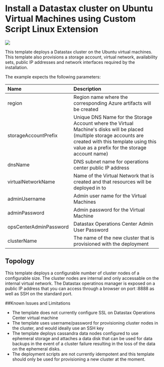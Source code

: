 # Install a Datastax cluster on Ubuntu Virtual Machines using Custom Script Linux Extension

<a href="https://azuredeploy.net/" target="_blank">
    <img src="http://azuredeploy.net/deploybutton.png"/>
</a>

This template deploys a Datastax cluster on the Ubuntu virtual machines. This template also provisions a storage account, virtual network, availability sets, public IP addresses and network interfaces required by the installation.

The example expects the following parameters:

| Name   | Description    |
|:--- |:---|
| region | Region name where the corresponding Azure artifacts will be created |
| storageAccountPrefix  | Unique DNS Name for the Storage Account where the Virtual Machine's disks will be placed (multiple storage accounts are created with this template using this value as a prefix for the storage account name) |
| dnsName | DNS subnet name for operations center public IP address |
| virtualNetworkName | Name of the Virtual Network that is created and that resources will be deployed in to |
| adminUsername  | Admin user name for the Virtual Machines  |
| adminPassword  | Admin password for the Virtual Machine  |
| opsCenterAdminPassword | Datastax Operations Center Admin User Password |
| clusterName | The name of the new cluster that is provisioned with the deployment |

Topology
--------

This template deploys a configurable number of cluster nodes of a configurable size.  The cluster nodes are internal and only accessable on the internal virtual network.  The Datastax operatinos manager is exposed on a public IP address that you can access through a browser on port :8888 as well as SSH on the standard port.

##Known Issues and Limitations
- The template does not currently configure SSL on Datastax Operations Center virtual machine
- The template uses username/password for provisioning cluster nodes in the cluster, and would ideally use an SSH key
- The template deploys cassandra data nodes configured to use ephemeral storage and attaches a data disk that can be used for data backups in the event of a cluster failure resulting in the loss of the data on the ephemeral disks.
- The deployment scripts are not currently idempotent and this template should only be used for provisioning a new cluster at the moment.

